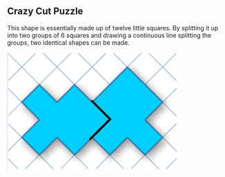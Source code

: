 <h2>Crazy Cut Puzzle</h2>
<p>This shape is essentially made up of twelve little squares. By splitting it up into two groups of 6 squares and drawing a continuous line splitting the groups, two identical shapes can be made.</p>
<img src="/puzzle.png">
